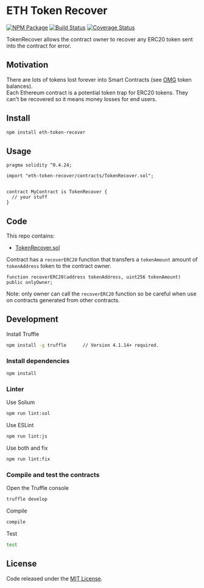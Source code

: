 # ETH Token Recover

[![NPM Package](https://img.shields.io/npm/v/eth-token-recover.svg?style=flat-square)](https://www.npmjs.org/package/eth-token-recover)
[![Build Status](https://travis-ci.org/vittominacori/eth-token-recover.svg?branch=master)](https://travis-ci.org/vittominacori/eth-token-recover)
[![Coverage Status](https://coveralls.io/repos/github/vittominacori/eth-token-recover/badge.svg?branch=master)](https://coveralls.io/github/vittominacori/eth-token-recover?branch=master) 

TokenRecover allows the contract owner to recover any ERC20 token sent into the contract for error.

## Motivation

There are lots of tokens lost forever into Smart Contracts (see [OMG](https://etherscan.io/address/0xd26114cd6ee289accf82350c8d8487fedb8a0c07) token balances).   
Each Ethereum contract is a potential token trap for ERC20 tokens. They can't be recovered so it means money losses for end users.

## Install

```bash
npm install eth-token-recover
```

## Usage

```solidity
pragma solidity ^0.4.24;

import "eth-token-recover/contracts/TokenRecover.sol";


contract MyContract is TokenRecover {
  // your stuff
}
```

## Code

This repo contains:

* [TokenRecover.sol](https://github.com/vittominacori/eth-token-recover/blob/master/contracts/TokenRecover.sol)

Contract has a `recoverERC20` function that transfers a `tokenAmount` amount of `tokenAddress` token to the contract owner.

```solidity
function recoverERC20(address tokenAddress, uint256 tokenAmount) public onlyOwner;
```

Note: only owner can call the `recoverERC20` function so be careful when use on contracts generated from other contracts.

## Development

Install Truffle

```bash
npm install -g truffle      // Version 4.1.14+ required.
```

### Install dependencies

```bash
npm install
```

### Linter

Use Solium

```bash
npm run lint:sol
```

Use ESLint

```bash
npm run lint:js
```

Use both and fix

```bash
npm run lint:fix
```

### Compile and test the contracts
 
Open the Truffle console

```bash
truffle develop
```

Compile 

```bash
compile 
```

Test

```bash
test
```

## License

Code released under the [MIT License](https://github.com/vittominacori/eth-token-recover/blob/master/LICENSE).
